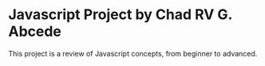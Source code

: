 # Javascript Project by Chad RV G. Abcede
This project  is a review of Javascript concepts, from beginner to advanced.